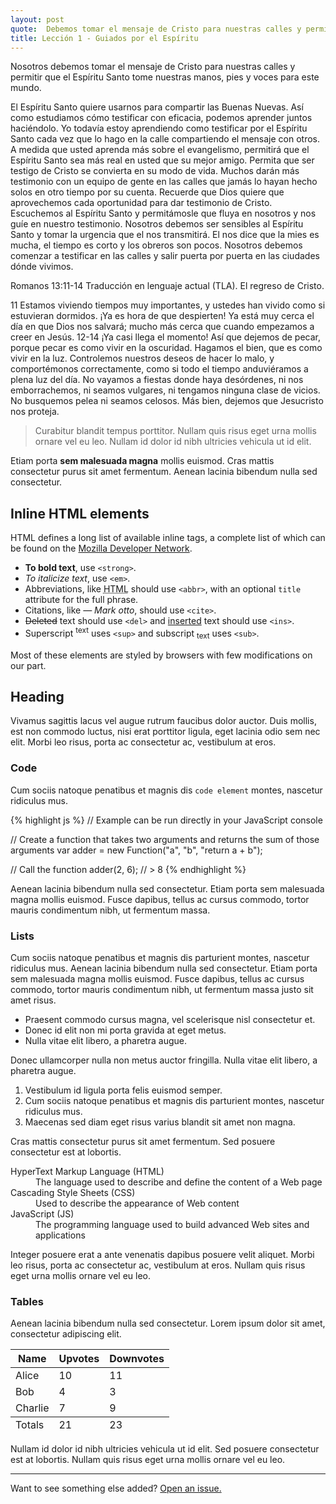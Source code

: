 ```yaml
---
layout: post
quote:  Debemos tomar el mensaje de Cristo para nuestras calles y permitir que el Espíritu Santo tome nuestras manos, pies y voces para este mundo. 
title: Lección 1 - Guiados por el Espíritu
---
```


<div class="message">
  Nosotros debemos tomar el mensaje de Cristo para nuestras calles y permitir que el Espíritu Santo tome nuestras manos, pies y voces para este mundo.
</div>

 El Espíritu Santo quiere usarnos para compartir las Buenas Nuevas. Así como estudiamos cómo testificar con eficacia, podemos aprender juntos haciéndolo. Yo todavía estoy aprendiendo como testificar por el Espíritu Santo cada vez que lo hago en la calle compartiendo el mensaje con otros. A medida que usted aprenda más sobre el evangelismo, permitirá que el Espíritu Santo sea más real en usted que su mejor amigo. Permita que ser testigo de Cristo se convierta en su modo de vida. Muchos darán más testimonio con un equipo de gente en las calles que jamás lo hayan hecho solos en otro tiempo por su cuenta. Recuerde que Dios quiere que aprovechemos cada oportunidad para dar testimonio de Cristo. Escuchemos al Espíritu Santo y permitámosle que fluya en nosotros y nos guíe en nuestro testimonio. Nosotros debemos ser sensibles al Espíritu Santo y tomar la urgencia que el nos transmitirá. El nos dice que la mies es mucha, el tiempo es corto y los obreros son pocos. Nosotros debemos comenzar a testificar en las calles y salir puerta por puerta en las ciudades dónde vivimos.
 
Romanos 13:11-14 Traducción en lenguaje actual (TLA).
El regreso de Cristo.

11 Estamos viviendo tiempos muy importantes, y ustedes han vivido como si estuvieran dormidos. ¡Ya es hora de que despierten! Ya está muy cerca el día en que Dios nos salvará; mucho más cerca que cuando empezamos a creer en Jesús. 12-14 ¡Ya casi llega el momento! Así que dejemos de pecar, porque pecar es como vivir en la oscuridad. Hagamos el bien, que es como vivir en la luz. Controlemos nuestros deseos de hacer lo malo, y comportémonos correctamente, como si todo el tiempo anduviéramos a plena luz del día. No vayamos a fiestas donde haya desórdenes, ni nos emborrachemos, ni seamos vulgares, ni tengamos ninguna clase de vicios. No busquemos pelea ni seamos celosos. Más bien, dejemos que Jesucristo nos proteja.


> Curabitur blandit tempus porttitor. Nullam quis risus eget urna mollis ornare vel eu leo. Nullam id dolor id nibh ultricies vehicula ut id elit.

Etiam porta **sem malesuada magna** mollis euismod. Cras mattis consectetur purus sit amet fermentum. Aenean lacinia bibendum nulla sed consectetur.

## Inline HTML elements

HTML defines a long list of available inline tags, a complete list of which can be found on the [Mozilla Developer Network](https://developer.mozilla.org/en-US/docs/Web/HTML/Element).

- **To bold text**, use `<strong>`.
- *To italicize text*, use `<em>`.
- Abbreviations, like <abbr title="HyperText Markup Langage">HTML</abbr> should use `<abbr>`, with an optional `title` attribute for the full phrase.
- Citations, like <cite>&mdash; Mark otto</cite>, should use `<cite>`.
- <del>Deleted</del> text should use `<del>` and <ins>inserted</ins> text should use `<ins>`.
- Superscript <sup>text</sup> uses `<sup>` and subscript <sub>text</sub> uses `<sub>`.

Most of these elements are styled by browsers with few modifications on our part.

## Heading

Vivamus sagittis lacus vel augue rutrum faucibus dolor auctor. Duis mollis, est non commodo luctus, nisi erat porttitor ligula, eget lacinia odio sem nec elit. Morbi leo risus, porta ac consectetur ac, vestibulum at eros.

### Code

Cum sociis natoque penatibus et magnis dis `code element` montes, nascetur ridiculus mus.

{% highlight js %}
// Example can be run directly in your JavaScript console

// Create a function that takes two arguments and returns the sum of those arguments
var adder = new Function("a", "b", "return a + b");

// Call the function
adder(2, 6);
// > 8
{% endhighlight %}

Aenean lacinia bibendum nulla sed consectetur. Etiam porta sem malesuada magna mollis euismod. Fusce dapibus, tellus ac cursus commodo, tortor mauris condimentum nibh, ut fermentum massa.

### Lists

Cum sociis natoque penatibus et magnis dis parturient montes, nascetur ridiculus mus. Aenean lacinia bibendum nulla sed consectetur. Etiam porta sem malesuada magna mollis euismod. Fusce dapibus, tellus ac cursus commodo, tortor mauris condimentum nibh, ut fermentum massa justo sit amet risus.

* Praesent commodo cursus magna, vel scelerisque nisl consectetur et.
* Donec id elit non mi porta gravida at eget metus.
* Nulla vitae elit libero, a pharetra augue.

Donec ullamcorper nulla non metus auctor fringilla. Nulla vitae elit libero, a pharetra augue.

1. Vestibulum id ligula porta felis euismod semper.
2. Cum sociis natoque penatibus et magnis dis parturient montes, nascetur ridiculus mus.
3. Maecenas sed diam eget risus varius blandit sit amet non magna.

Cras mattis consectetur purus sit amet fermentum. Sed posuere consectetur est at lobortis.

<dl>
  <dt>HyperText Markup Language (HTML)</dt>
  <dd>The language used to describe and define the content of a Web page</dd>

  <dt>Cascading Style Sheets (CSS)</dt>
  <dd>Used to describe the appearance of Web content</dd>

  <dt>JavaScript (JS)</dt>
  <dd>The programming language used to build advanced Web sites and applications</dd>
</dl>

Integer posuere erat a ante venenatis dapibus posuere velit aliquet. Morbi leo risus, porta ac consectetur ac, vestibulum at eros. Nullam quis risus eget urna mollis ornare vel eu leo.

### Tables

Aenean lacinia bibendum nulla sed consectetur. Lorem ipsum dolor sit amet, consectetur adipiscing elit.

<table>
  <thead>
    <tr>
      <th>Name</th>
      <th>Upvotes</th>
      <th>Downvotes</th>
    </tr>
  </thead>
  <tfoot>
    <tr>
      <td>Totals</td>
      <td>21</td>
      <td>23</td>
    </tr>
  </tfoot>
  <tbody>
    <tr>
      <td>Alice</td>
      <td>10</td>
      <td>11</td>
    </tr>
    <tr>
      <td>Bob</td>
      <td>4</td>
      <td>3</td>
    </tr>
    <tr>
      <td>Charlie</td>
      <td>7</td>
      <td>9</td>
    </tr>
  </tbody>
</table>

Nullam id dolor id nibh ultricies vehicula ut id elit. Sed posuere consectetur est at lobortis. Nullam quis risus eget urna mollis ornare vel eu leo.

-----

Want to see something else added? <a href="https://github.com/poole/poole/issues/new">Open an issue.</a>
